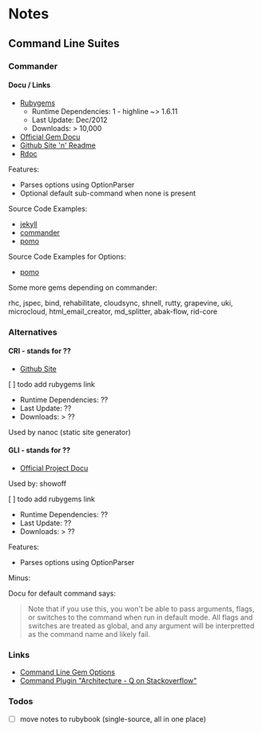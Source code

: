 # Notes



## Command Line Suites

### Commander

#### Docu / Links

- [Rubygems](https://rubygems.org/gems/commander)
  - Runtime Dependencies: 1 - highline ~> 1.6.11
  - Last Update: Dec/2012
  - Downloads: > 10,000
- [Official Gem Docu](http://visionmedia.github.com/commander)
- [Github Site 'n' Readme](https://github.com/visionmedia/commander)
- [Rdoc](http://rdoc.info/github/visionmedia/commander/master/frames)

Features:

- Parses options using OptionParser
- Optional default sub-command when none is present

Source Code Examples:

- [jekyll](https://github.com/mojombo/jekyll/blob/master/bin/jekyll)
- [commander](https://github.com/visionmedia/commander/blob/master/bin/commander)
- [pomo](https://github.com/visionmedia/pomo/blob/master/bin/pomo)

Source Code Examples for Options:

- [pomo](https://github.com/visionmedia/pomo/blob/master/lib/pomo/configuration.rb)

Some more gems depending on commander:

rhc, jspec, bind, rehabilitate, cloudsync, shnell, rutty,
grapevine, uki, microcloud, html_email_creator,
md_splitter, abak-flow, rid-core


### Alternatives

#### CRI - stands for ??
- [Github Site](https://github.com/ddfreyne/cri)

[ ] todo add rubygems link
  - Runtime Dependencies: ??
  - Last Update: ??
  - Downloads: > ??

Used by nanoc (static site generator)

#### GLI - stands for ??

- [Official Project Docu](http://davetron5000.github.com/gli)

Used by: showoff

[ ] todo add rubygems link
  - Runtime Dependencies: ??
  - Last Update: ??
  - Downloads: > ??



Features:

- Parses options using OptionParser

Minus:

Docu for default command says:

> Note that if you use this, you won't be able to pass arguments, flags, or switches
> to the command when run in default mode.  All flags and switches are treated
> as global, and any argument will be interpretted as the command name and likely
> fail.


### Links

- [Command Line Gem Options](http://www.awesomecommandlineapps.com/gems.html)
- [Command Plugin "Architecture - Q on Stackoverflow"](http://stackoverflow.com/questions/7251580/how-can-i-build-a-modular-command-line-interface-using-rubygems)


### Todos

- [ ] move notes to rubybook (single-source, all in one place)

